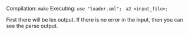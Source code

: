 Compilation: `make`
Executing: `use "loader.sml";`
           ` a2 <input_file>;`

First there will be lex output. 
If there is no error in the input, then you can see the parse output.
